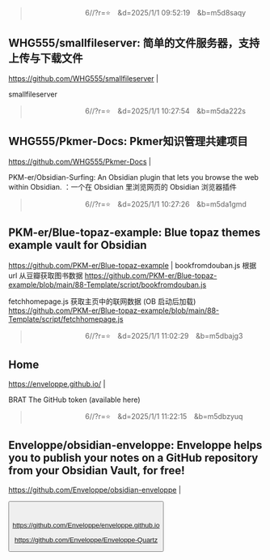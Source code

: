
>　　　　　　　　6//?r=⭐　&d=2025/1/1 09:52:19　&b=m5d8saqy
## WHG555/smallfileserver: 简单的文件服务器，支持上传与下载文件
https://github.com/WHG555/smallfileserver
|

smallfileserver

>　　　　　　　　6//?r=⭐　&d=2025/1/1 10:27:54　&b=m5da222s
## WHG555/Pkmer-Docs: Pkmer知识管理共建项目
https://github.com/WHG555/Pkmer-Docs
|

PKM-er/Obsidian-Surfing: An Obsidian plugin that lets you browse the web within Obsidian. ：一个在 Obsidian 里浏览网页的 Obsidian 浏览器插件

>　　　　　　　　6//?r=⭐　&d=2025/1/1 10:27:26　&b=m5da1gmd
## PKM-er/Blue-topaz-example: Blue topaz themes example vault for Obsidian
https://github.com/PKM-er/Blue-topaz-example
|
bookfromdouban.js	根据 url 从豆瓣获取图书数据
https://github.com/PKM-er/Blue-topaz-example/blob/main/88-Template/script/bookfromdouban.js

fetchhomepage.js	获取主页中的联网数据 (OB 启动后加载)
https://github.com/PKM-er/Blue-topaz-example/blob/main/88-Template/script/fetchhomepage.js

>　　　　　　　　6//?r=⭐　&d=2025/1/1 11:02:29　&b=m5dbajg3
## Home
https://enveloppe.github.io/
|

BRAT
The GitHub token (available here)

>　　　　　　　　6//?r=⭐　&d=2025/1/1 11:22:15　&b=m5dbzyuq
## Enveloppe/obsidian-enveloppe: Enveloppe helps you to publish your notes on a GitHub repository from your Obsidian Vault, for free!
https://github.com/Enveloppe/obsidian-enveloppe
|
<div class="explorer mobile-only"><button type="button" id="explorer" class="collapsed" data-behavior="link" data-collapsed="open" data-savestate="true" data-tree="[{&quot;path&quot;:&quot;Settings&quot;,&quot;collapsed&quot;:false},{&quot;path&quot;:&quot;wikis&quot;,&quot;collapsed&quot;:false}]" data-mobile="true"><svg xmlns="http://www.w3.org/2000/svg" width="24" height="24" viewBox="0 0 24 24" stroke-width="2" stroke-linecap="round" stroke-linejoin="round" class="lucide lucide-menu">

https://github.com/Enveloppe/enveloppe.github.io

https://github.com/Enveloppe/Enveloppe-Quartz


